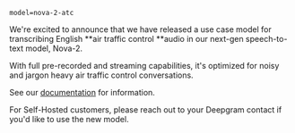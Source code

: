 `model=nova-2-atc`

We're excited to announce that we have released a use case model for transcribing English **air traffic control **audio in our next-gen speech-to-text model, Nova-2.

With full pre-recorded and streaming capabilities, it's optimized for noisy and jargon heavy air traffic control conversations.

See our [documentation](https://developers.deepgram.com/docs/models-languages-overview) for information.

For Self-Hosted customers, please reach out to your Deepgram contact if you'd like to use the new model.

